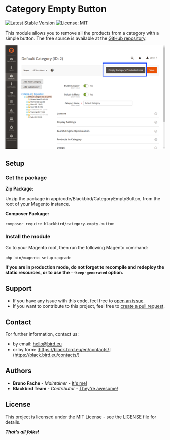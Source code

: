 # Category Empty Button

[![Latest Stable Version](https://img.shields.io/packagist/v/blackbird/quick-category-save.svg?style=flat-square)](https://packagist.org/packages/blackbird/quick-category-save)
[![License: MIT](https://img.shields.io/github/license/blackbird-agency/magento-2-category-empty-button.svg?style=flat-square)](./LICENSE)

This module allows you to remove all the products from a category with a simple button.
The free source is available at the [GitHub repository](https://github.com/blackbird-agency/magento-2-category-empty-button).

![Illustration](illustration.png)

## Setup

### Get the package

**Zip Package:**

Unzip the package in app/code/Blackbird/CategoryEmptyButton, from the root of your Magento instance.

**Composer Package:**

```
composer require blackbird/category-empty-button
```

### Install the module

Go to your Magento root, then run the following Magento command:

```
php bin/magento setup:upgrade
```

**If you are in production mode, do not forget to recompile and redeploy the static resources, or to use the `--keep-generated` option.**

## Support

- If you have any issue with this code, feel free to [open an issue](https://github.com/blackbird-agency/magento-2-category-empty-button/issues/new).
- If you want to contribute to this project, feel free to [create a pull request](https://github.com/blackbird-agency/magento-2-category-empty-button/compare).

## Contact

For further information, contact us:

- by email: hello@bird.eu
- or by form: [https://black.bird.eu/en/contacts/](https://black.bird.eu/contacts/)

## Authors

- **Bruno Fache** - *Maintainer* - [It's me!](https://github.com/bruno-blackbird)
- **Blackbird Team** - *Contributor* - [They're awesome!](https://github.com/blackbird-agency)

## License

This project is licensed under the MIT License - see the [LICENSE](LICENSE) file for details.

***That's all folks!***

